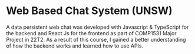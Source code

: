 # Web Based Chat System (UNSW)

A data persistent web chat was developed with Javascript & TypeScript for the backend and React Js for the frontend as part of COMP1531 Major Project in 22T2. As a result of this course, I gained a better understanding of how the backend works and learned how to use APIs.
